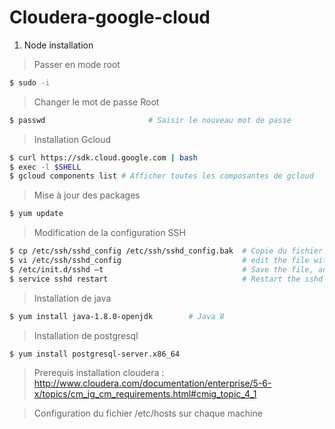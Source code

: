 # Cloudera-google-cloud

1. Node installation

> Passer en mode root

```sh
$ sudo -i
```

> Changer le mot de passe Root 

```sh 
$ passwd                       # Saisir le nouveau mot de passe 
```

> Installation Gcloud

```sh 
$ curl https://sdk.cloud.google.com | bash
$ exec -l $SHELL
$ gcloud components list # Afficher toutes les composantes de gcloud
```

> Mise à jour des packages 

```sh 
$ yum update
```

> Modification de la configuration SSH 

```sh
$ cp /etc/ssh/sshd_config /etc/ssh/sshd_config.bak  # Copie du fichier sshd_config vers sshd_config.bak 
$ vi /etc/ssh/sshd_config                           # edit the file with this setting (PermitRootLogin yes PasswordAuthentication yes)
$ /etc/init.d/sshd –t                               # Save the file, and run this command 
$ service sshd restart                              # Restart the sshd service
```

> Installation de java 

```sh
$ yum install java-1.8.0-openjdk        # Java 8
```

> Installation de postgresql 

```sh
$ yum install postgresql-server.x86_64
```

> Prerequis installation cloudera : http://www.cloudera.com/documentation/enterprise/5-6-x/topics/cm_ig_cm_requirements.html#cmig_topic_4_1


> Configuration du fichier  /etc/hosts sur chaque machine 





